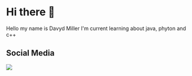 # Hi there 👋
Hello my name is Davyd Miller
I'm current learning about java, phyton and c++
## Social Media
<div>
<a href="https://www.instagram.com/kamii_kx?igsh=NWl2MG1ua2xzZGYx" target="_blank"><img loading="lazy" src="https://img.shields.io/badge/-Instagram-%23E4405F?style=for-the-badge&logo=instagram&logoColor=Black" target="_blank"></a>
</div>

<!--
**Shisui-Uchix/Shisui-Uchix** is a ✨ _special_ ✨ repository because its `README.md` (this file) appears on your GitHub profile.

Here are some ideas to get you started:

- 🔭 I’m currently working on ...
- 🌱 I’m currently learning ...
- 👯 I’m looking to collaborate on ...
- 🤔 I’m looking for help with ...
- 💬 Ask me about ...
- 📫 How to reach me: ...
- 😄 Pronouns: ...
- ⚡ Fun fact: ...
-->
